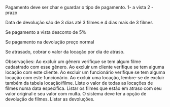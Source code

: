 Pagamento deve ser char e guardar o tipo de pagamento. 1- a vista 2 - prazo

Data de devolução são de 3 dias até 3 filmes e 4 dias mais de 3 filmes

Se pagamento a vista desconto de 5%

Se pagamento na devolução preço normal

Se atrasado, cobrar o valor da locação por dia de atraso.


Observações: Ao excluir um gênero verifique se tem algum filme cadastrado com esse gênero. 
Ao excluir um cliente verifique se tem alguma locação com este cliente. 
Ao excluir um funcionário verifique se tem alguma locação com este funcionário. 
Ao excluir uma locação, lembre-se de excluir também da tabela locação/filme. 
Liste o valor de todas as locações de filmes numa data específica. 
Listar os filmes que estão em atraso com seu valor original e seu valor com multa. 
O sistema deve ter a opção de devolução de filmes. 
Listar as devoluções. 
